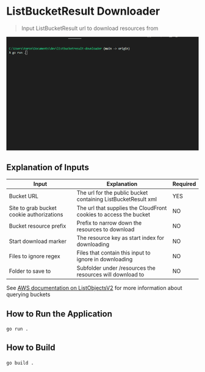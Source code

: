 # ListBucketResult Downloader

> Input ListBucketResult url to download resources from

![](./assets/usage.gif)

## Explanation of Inputs

| Input                                     | Explanation                                                       | Required |
|-------------------------------------------|-------------------------------------------------------------------|----------|
| Bucket URL                                | The url for the public bucket containing ListBucketResult xml     | YES      |
| Site to grab bucket cookie authorizations | The url that supplies the CloudFront cookies to access the bucket | NO       |
| Bucket resource prefix                    | Prefix to narrow down the resources to download                   | NO       |
| Start download marker                     | The resource key as start index for downloading                   | NO       |
| Files to ignore regex                     | Files that contain this input to ignore in downloading            | NO       |
| Folder to save to                         | Subfolder under /resources the resources will download to         | NO       |

See [AWS documentation on ListObjectsV2](https://docs.aws.amazon.com/AmazonS3/latest/API/API_ListObjectsV2.html) for more information about querying buckets

## How to Run the Application

`go run .`  

## How to Build

`go build .`  